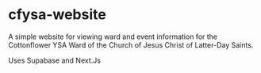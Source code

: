 # cfysa-website
A simple website for viewing ward and event information for the Cottonflower YSA Ward of the Church of Jesus Christ of Latter-Day Saints.

Uses Supabase and Next.Js

